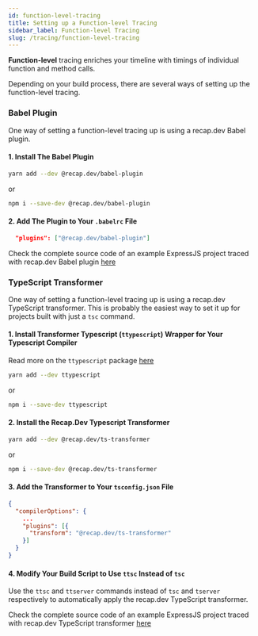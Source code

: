 ```yaml
---
id: function-level-tracing
title: Setting up a Function-level Tracing
sidebar_label: Function-level Tracing
slug: /tracing/function-level-tracing
---
```


**Function-level** tracing enriches your timeline with timings of individual function and method calls.

Depending on your build process, there are several ways of setting up the function-level tracing.

### Babel Plugin

One way of setting a function-level tracing up is using a recap.dev Babel plugin.

#### 1. Install The Babel Plugin


```bash
yarn add --dev @recap.dev/babel-plugin
```

or

```bash
npm i --save-dev @recap.dev/babel-plugin
```

#### 2. Add The Plugin to Your `.babelrc` File

```json
  "plugins": ["@recap.dev/babel-plugin"]
```

Check the complete source code of an example ExpressJS project traced with recap.dev Babel plugin [here](https://github.com/infinite-cat/recap.dev-example-express-project)

### TypeScript Transformer

One way of setting a function-level tracing up is using a recap.dev TypeScript transformer.
This is probably the easiest way to set it up for projects built with just a `tsc` command.

#### 1. Install Transformer Typescript (`ttypescript`) Wrapper for Your Typescript Compiler

Read more on the `ttypescript` package [here](https://github.com/cevek/ttypescript)


```bash
yarn add --dev ttypescript
```

or

```bash
npm i --save-dev ttypescript
```

#### 2. Install the Recap.Dev Typescript Transformer


```bash
yarn add --dev @recap.dev/ts-transformer
```

or

```bash
npm i --save-dev @recap.dev/ts-transformer
```

#### 3. Add the Transformer to Your `tsconfig.json` File


```json
{
  "compilerOptions": {
    ...
    "plugins": [{
      "transform": "@recap.dev/ts-transformer"
    }]
  }
}
```

#### 4. Modify Your Build Script to Use `ttsc` Instead of `tsc`

Use the `ttsc` and `ttserver` commands instead of `tsc` and `tserver` respectively to automatically apply the recap.dev TypeScript transformer.

Check the complete source code of an example ExpressJS project traced with recap.dev TypeScript transformer [here](https://github.com/infinite-cat/recap.dev-example-tsc-express-project)
